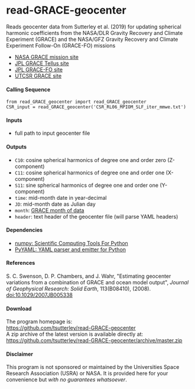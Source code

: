 read-GRACE-geocenter
====================

Reads geocenter data from Sutterley et al. (2019) for updating spherical
harmonic coefficients from the NASA/DLR Gravity Recovery and Climate Experiment
(GRACE) and the NASA/GFZ Gravity Recovery and Climate Experiment Follow-On
(GRACE-FO) missions  

- [NASA GRACE mission site](http://www.nasa.gov/mission_pages/Grace/index.html)  
- [JPL GRACE Tellus site](http://grace.jpl.nasa.gov/)  
- [JPL GRACE-FO site](https://gracefo.jpl.nasa.gov/)
- [UTCSR GRACE site](http://www.csr.utexas.edu/grace/)  

#### Calling Sequence
```
from read_GRACE_geocenter import read_GRACE_geocenter
CSR_input = read_GRACE_geocenter('CSR_RL06_MPIOM_SLF_iter_mmwe.txt')
```
#### Inputs
 - full path to input geocenter file  

#### Outputs
 - `C10`: cosine spherical harmonics of degree one and order zero (Z-component)
 - `C11`: cosine spherical harmonics of degree one and order one (X-component)
 - `S11`: sine spherical harmonics of degree one and order one (Y-component)
 - `time`: mid-month date in year-decimal  
 - `JD`:  mid-month date as Julian day  
 - `month`: [GRACE month of data](https://tsutterley.github.io/data/GRACE-Months.html)  
 - `header`: text header of the geocenter file (will parse YAML headers)  

#### Dependencies
 - [numpy: Scientific Computing Tools For Python](http://www.numpy.org)  
 - [PyYAML: YAML parser and emitter for Python](https://github.com/yaml/pyyaml)  

#### References
S. C. Swenson, D. P. Chambers, and J. Wahr, "Estimating geocenter variations
from a combination of GRACE and ocean model output", *Journal of Geophysical
Research: Solid Earth*, 113(B08410), (2008).
[doi:10.1029/2007JB005338](https://doi.org/10.1029/2007JB005338)

#### Download
The program homepage is:   
https://github.com/tsutterley/read-GRACE-geocenter   
A zip archive of the latest version is available directly at:    
https://github.com/tsutterley/read-GRACE-geocenter/archive/master.zip  

#### Disclaimer  
This program is not sponsored or maintained by the Universities Space Research Association (USRA) or NASA.  It is provided here for your convenience but _with no guarantees whatsoever_.  
